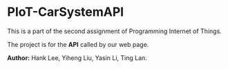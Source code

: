 # PIoT-CarSystemAPI

This is a part of the second assignment of Programming Internet of Things.

The project is for the **API** called by our web page.

**Author:** Hank Lee, Yiheng Liu, Yasin Li, Ting Lan.
